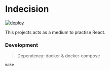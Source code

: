 # Indecision

[![deploy](https://github.com/rdok/indecision/workflows/deploy/badge.svg)](https://github.com/rdok/indecision/actions?query=workflow%3Adeploy)

This projects acts as a medium to practise React.

### Development

> Dependency: docker & docker-compose

```
make
```
